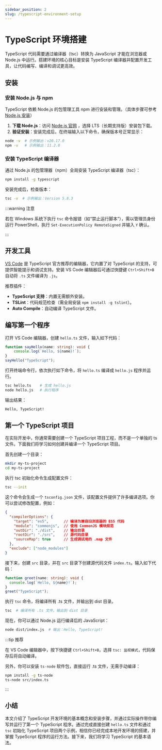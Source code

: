 ```yaml
---
sidebar_position: 2
slug: /typescript-environment-setup
---
```


# TypeScript 环境搭建

TypeScript 代码需要通过编译器（tsc）转换为 JavaScript 才能在浏览器或 Node.js 中运行。搭建环境的核心目标是安装 TypeScript 编译器并配置开发工具，让代码编写、编译和调试更高效。

## 安装

### 安装 Node.js 与 npm

TypeScript 依赖 Node.js 的包管理工具 npm 进行安装和管理。（具体步骤可参考 [Node.js 安装](/nodejs/nodejs-installation/)）
1. **下载 Node.js**：访问 [Node.js 官网](https://nodejs.org/) ，选择 LTS（长期支持版）安装包下载。  
2. **验证安装**：安装完成后，在终端输入以下命令，确保版本号正常显示：
```bash
node -v  # 示例输出：v20.17.0
npm -v   # 示例输出：11.2.0
```

### 安装 TypeScript 编译器

通过 Node.js 的包管理器（npm）全局安装 TypeScript 编译器（tsc）：

```bash
npm install -g typescript
```

安装完成后，检查版本：

```bash
tsc -v  # 示例输出：Version 5.8.3
```

:::warning 注意

若在 Windows 系统下执行 `tsc` 命令报错（如“禁止运行脚本”），需以管理员身份运行 PowerShell，执行 `Set-ExecutionPolicy RemoteSigned` 并输入 `Y` 确认。

:::



## 开发工具

[VS Code](/vscode/) 是 TypeScript 官方推荐的编辑器，它内置了对 TypeScript 的支持，可提供智能提示和调试支持。安装 VS Code 编辑器后可通过快捷键 `Ctrl+Shift+B` 自动将 `.ts` 文件编译为 `.js`。

推荐插件：

- **TypeScript 支持**：内置无需额外安装。
- **TSLint**：代码规范检查（需全局安装 `npm install -g tslint`）。
- **Auto Compile**：自动编译 TypeScript 文件。



## 编写第一个程序

打开 VS Code 编辑器，创建 `hello.ts` 文件，输入如下代码：

```typescript showLineNumbers
function sayHello(name: string): void {
    console.log(`Hello, ${name}!`);
}
sayHello("TypeScript");
```

打开终端命令行，依次执行如下命令，将 `hello.ts` 编译成 `hello.js` 程序并运行。

```bash
tsc hello.ts    # 生成 hello.js
node hello.js   # 执行程序
```

输出结果：

```bash
Hello, TypeScript!
```



## 第一个 TypeScript 项目

在实际开发中，你通常需要创建一个 TypeScript 项目工程，而不是一个单独的 ts 文件。下面我们将学习如何创建并编译一个 TypeScript 项目。

首先创建一个目录：

```bash
mkdir my-ts-project
cd my-ts-project
```

执行 tsc 初始化命令生成配置文件：

```bash
tsc --init
```

这个命令会生成一个 `tsconfig.json` 文件，该配置文件提供了许多编译选项。你可以尝试修改配置，例如：

```json showLineNumbers title="tsconfig.json"
{
  "compilerOptions": {
    "target": "es5",       // 编译为兼容旧浏览器的 ES5 代码
    "module": "commonjs",  // 使用 CommonJS 模块规范
    "outDir": "./dist",    // 输出目录
    "rootDir": "./src",    // 源代码目录
    "sourceMap": true      // 生成调试用的 .map 文件
  },
  "exclude": ["node_modules"]
}
```

接下来，创建 `src` 目录，并在 `src` 目录下创建源代码文件 `index.ts`。输入如下代码：

```typescript showLineNumbers title="src/index.ts"
function greet(name: string): void {
  console.log(`Hello, ${name}!`);
}
greet("TypeScript");
```

执行 `tsc` 命令，将编译所有 .ts 文件，并输出到 dist 目录。

```bash
tsc  # 编译所有 .ts 文件，输出到 dist 目录
```

现在，你可以通过 Node.js 运行编译后的 JavaScript：

```bash
node dist/index.js  # 输出：Hello, TypeScript!
```



:::tip 推荐

在 VS Code 编辑器中，按下快捷键 `Ctrl+Shift+B`，选择 `tsc: 监视模式`，代码保存后将自动编译。

另外，你可以安装 `ts-node` 软件包，直接运行 .ts 文件，无需手动编译：

```bash
npm install -g ts-node
ts-node src/index.ts
```

:::



## 小结

本文介绍了 TypeScript 开发环境的基本概念和安装步骤，并通过实际操作带你编写并运行了第一个 TypeScript 程序。通过完成直接创建 `hello.ts` 文件和通过 `tsc` 初始化 TypeScript 项目两个示例，相信你已经完成本地开发环境的搭建，并掌握 TypeScript 程序的运行方法。接下来，我们将学习 TypeScript 的基本语法。
